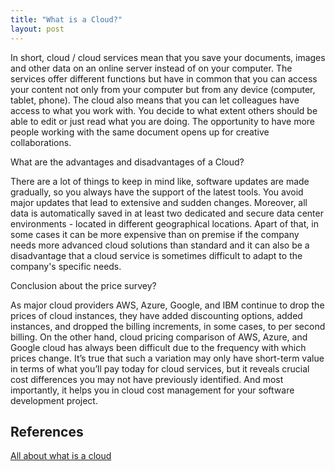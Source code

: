 ```yaml
---
title: "What is a Cloud?"
layout: post
---
```


In short, cloud / cloud services mean that you save your documents, images and other data on an online server instead of on your computer.
The services offer different functions but have in common that you can access your content not only from your computer but from any device (computer, tablet, phone). The cloud also means that you can let colleagues have access to what you work with. You decide to what extent others should be able to edit or just read what you are doing. The opportunity to have more people working with the same document opens up for creative collaborations.


What are the advantages and disadvantages of a Cloud?

There are a lot of things to keep in mind like, software updates are made gradually, so you always have the support of the latest tools. You avoid major updates that lead to extensive and sudden changes. Moreover,
all data is automatically saved in at least two dedicated and secure data center environments - located in different geographical locations.
Apart of that, in some cases it can be more expensive than on premise if the company needs more advanced cloud solutions than standard and it can also be a disadvantage that a cloud service is sometimes difficult to adapt to the company's specific needs. 


Conclusion about the price survey?

As major cloud providers AWS, Azure, Google, and IBM continue to drop the prices of cloud instances, they have added discounting options, added instances, and dropped the billing increments, in some cases, to per second billing. On the other hand, cloud pricing comparison of AWS, Azure, and Google cloud has always been difficult due to the frequency with which prices change.
It’s true that such a variation may only have short-term value in terms of what you’ll pay today for cloud services, but it reveals crucial cost differences you may not have previously identified. And most importantly, it helps you in cloud cost management for your software development project.


## References

[All about what is a cloud](https://www.vox.com/2015/4/30/11562024/too-embarrassed-to-ask-what-is-the-cloud-and-how-does-it-work)

